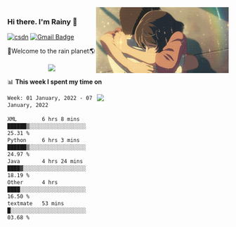 <img  align='right' height="150" src="https://github.com/LikeRainDay/LikeRainDay/blob/master/pic/img_rain_1.gif?raw=true">



### Hi there. I'm Rainy :lemon:

[![csdn](https://img.shields.io/badge/-csdn-c14438?style=flat-square&logo=c&logoColor=white)](https://blog.csdn.net/qq_15807167)
[![Gmail Badge](https://img.shields.io/badge/-gmail-c14438?style=flat-square&logo=Gmail&logoColor=white&link=mailto:houshuai0816@gmail.com)](mailto:houshuai0816@gmail.com)

🚀Welcome to the rain planet🌎

<center>
<img align='center'  src="https://source.unsplash.com/random/1200x600">
</center>

📊 **This week I spent my time on**

<img align='right'   width="300" src="https://github-readme-stats.vercel.app/api?username=LikeRainDay&show_icons=true&title_color=fff&icon_color=79ff97&text_color=9f9f9f&bg_color=151515">

<!--START_SECTION:waka-->
```text
Week: 01 January, 2022 - 07 January, 2022

XML        6 hrs 8 mins    ██████▒░░░░░░░░░░░░░░░░░░   25.31 % 
Python     6 hrs 3 mins    ██████▒░░░░░░░░░░░░░░░░░░   24.97 % 
Java       4 hrs 24 mins   ████▓░░░░░░░░░░░░░░░░░░░░   18.19 % 
Other      4 hrs           ████░░░░░░░░░░░░░░░░░░░░░   16.50 % 
textmate   53 mins         █░░░░░░░░░░░░░░░░░░░░░░░░   03.68 % 
```
<!--END_SECTION:waka-->
